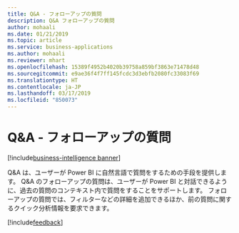 ```yaml
---
title: Q&A - フォローアップの質問
description: Q&A フォローアップの質問
author: mohaali
ms.date: 01/21/2019
ms.topic: article
ms.service: business-applications
ms.author: mohaali
ms.reviewer: mhart
ms.openlocfilehash: 15389f4952b4020b39758a859bf3863e71478d48
ms.sourcegitcommit: e9ae36f4f7ff145fcdc3d3ebfb2080fc33083f69
ms.translationtype: HT
ms.contentlocale: ja-JP
ms.lasthandoff: 03/17/2019
ms.locfileid: "850073"
---
```

# <a name="qa--follow-up-questions"></a>Q&A - フォローアップの質問
[!include[business-intelligence banner](../../../includes/business-intelligence.md)]


Q&A は、ユーザーが Power BI に自然言語で質問をするための手段を提供します。 Q&A のフォローアップの質問は、ユーザーが Power BI と対話できるように、過去の質問のコンテキスト内で質問をすることをサポートします。 フォローアップの質問では、フィルターなどの詳細を追加できるほか、前の質問に関するクイック分析情報を要求できます。

[!include[feedback](../../includes/service-feedback.md)]